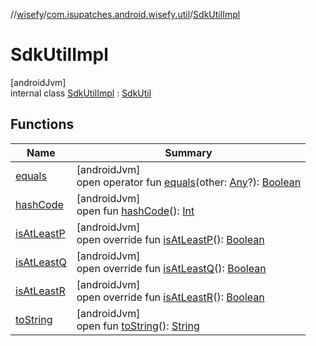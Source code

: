 //[wisefy](../../../index.md)/[com.isupatches.android.wisefy.util](../index.md)/[SdkUtilImpl](index.md)

# SdkUtilImpl

[androidJvm]\
internal class [SdkUtilImpl](index.md) : [SdkUtil](../-sdk-util/index.md)

## Functions

| Name | Summary |
|---|---|
| [equals](../../com.isupatches.android.wisefy.wifi.delegates/-legacy-wifi-delegate/index.md#585090901%2FFunctions%2F1622544596) | [androidJvm]<br>open operator fun [equals](../../com.isupatches.android.wisefy.wifi.delegates/-legacy-wifi-delegate/index.md#585090901%2FFunctions%2F1622544596)(other: [Any](https://kotlinlang.org/api/latest/jvm/stdlib/kotlin/-any/index.html)?): [Boolean](https://kotlinlang.org/api/latest/jvm/stdlib/kotlin/-boolean/index.html) |
| [hashCode](../../com.isupatches.android.wisefy.wifi.delegates/-legacy-wifi-delegate/index.md#1794629105%2FFunctions%2F1622544596) | [androidJvm]<br>open fun [hashCode](../../com.isupatches.android.wisefy.wifi.delegates/-legacy-wifi-delegate/index.md#1794629105%2FFunctions%2F1622544596)(): [Int](https://kotlinlang.org/api/latest/jvm/stdlib/kotlin/-int/index.html) |
| [isAtLeastP](is-at-least-p.md) | [androidJvm]<br>open override fun [isAtLeastP](is-at-least-p.md)(): [Boolean](https://kotlinlang.org/api/latest/jvm/stdlib/kotlin/-boolean/index.html) |
| [isAtLeastQ](is-at-least-q.md) | [androidJvm]<br>open override fun [isAtLeastQ](is-at-least-q.md)(): [Boolean](https://kotlinlang.org/api/latest/jvm/stdlib/kotlin/-boolean/index.html) |
| [isAtLeastR](is-at-least-r.md) | [androidJvm]<br>open override fun [isAtLeastR](is-at-least-r.md)(): [Boolean](https://kotlinlang.org/api/latest/jvm/stdlib/kotlin/-boolean/index.html) |
| [toString](../../com.isupatches.android.wisefy.wifi.delegates/-legacy-wifi-delegate/index.md#1616463040%2FFunctions%2F1622544596) | [androidJvm]<br>open fun [toString](../../com.isupatches.android.wisefy.wifi.delegates/-legacy-wifi-delegate/index.md#1616463040%2FFunctions%2F1622544596)(): [String](https://kotlinlang.org/api/latest/jvm/stdlib/kotlin/-string/index.html) |
